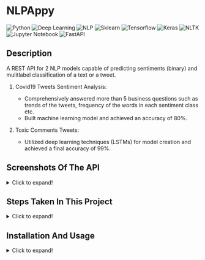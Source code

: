 # NLPAppy
  ![Python](https://img.shields.io/badge/-Python-black?style=flat&logo=python)
  ![Deep Learning](https://img.shields.io/badge/-Deep%20Learning-566be8?style=flat)
  ![NLP](https://img.shields.io/badge/-NLP-f0886c?style=flat)
  ![Sklearn](https://img.shields.io/badge/-Sklearn-1fb30e?style=flat)
  ![Tensorflow](https://img.shields.io/badge/-Tensorflow-gray?style=flat&logo=tensorflow)
  ![Keras](https://img.shields.io/badge/-Keras-gray?style=flat&logo=keras)
  ![NLTK](https://img.shields.io/badge/-NLTK-f0886c?style=flat)
  ![Jupyter Notebook](https://img.shields.io/badge/-Jupyter%20Notebook-black?style=flat&logo=jupyter)
  ![FastAPI](https://img.shields.io/badge/-FastAPI-f0806c?style=flat)

## Description
   A REST API for 2 NLP models capable of predicting sentiments (binary) and mulitlabel classification of a text or a tweet.
   
   1. Covid19 Tweets Sentiment Analysis:
      - Comprehensively answered more than 5 business questions such as trends of the tweets, frequency of the words in each sentiment class etc.
      - Built machine learning model and achieved an accuracy of 80%.
   
   2. Toxic Comments Tweets:
      - Utilized deep learning techniques (LSTMs) for model creation and achieved a final accuracy of 99%.

## Screenshots Of The API
<details>
   <summary>Click to expand!</summary>
   <br/>
   
<img src="res/Snap1.png" width="600"/>       
  
<img src="res/Snap2.png" width="600"/>

<img src="res/Snap3.png" width="600"/>
</details>


## Steps Taken In This Project
<details>
   <summary>Click to expand!</summary>
   <br/>
   
**Overall**:
  - Data Collection
  - EDA & Visualization
  - Model selection & building it.
  - Evaluation of the models.
  - Saving the models.
  - Development of REST API.

**Pipeline for covid19 sentiment analysis**:
  - Get the text
  - Clean the text
  - Vectorize the text using TFIDF
  - Load the model and predict
  - Decode the prediction in a non-numerical form

**Pipeline for toxic comment classification**:
  - Get the text
  - Clean the text
  - Convert the text to sequence
  - Pad the sequence
  - Load the model and predict (the model uses word2vec representation of sequences)
  - Decode the prediction in a non-numerical form
</details>

## Installation And Usage
<details>
    <summary>Click to expand!</summary>
    <br/>
  
  1. Installation
     - Download/clone this repository. Then open terminal (make sure you are in the project's directory).
     - Create a virtual environment using the command ````py -m venv yourVenvName```` and activate it using ````yourVenvName\Scripts\activate.bat````.
     - Then run the following command ````pip install -r requirements.txt````. With this, all the dependencies will be installed in your virtual environment. 
  > **Note:** *If any dependency is missing or an error shows up, install it using ````pip install moduleName````*.

  2. Usage
     1. Open your project folder and go to the terminal and activate your virtual environment. Then type ````uvicorn src.app:app --reload```` and there it'll give you the
     localhost address. Open the link and then use any of below endpoints for predictions.
        - '/covid/yourText' -> this is for sentiment analysis of covid19 tweets.
        - '/toxiccomment/yourText' -> this is for predicting multiple labels of toxicity in a tweet or text.
     2. To open jupyter notebooks, type ````jupyter notebook```` in the terminal.
</details>
